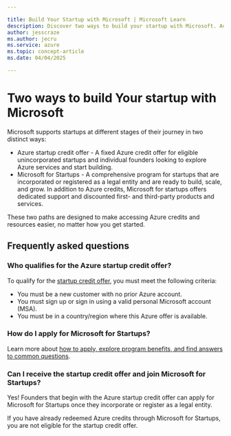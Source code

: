 ```yaml
---

title: Build Your Startup with Microsoft | Microsoft Learn
description: Discover two ways to build your startup with Microsoft. Access Azure startup credits or join Microsoft for Startups for exclusive benefits. Learn how to apply based on your startup's needs and eligibility.
author: jesscraze
ms.author: jecru
ms.service: azure
ms.topic: concept-article
ms.date: 04/04/2025

---
```


# Two ways to build Your startup with Microsoft

Microsoft supports startups at different stages of their journey in two distinct ways:

- Azure startup credit offer - A fixed Azure credit offer for eligible unincorporated startups and individual founders looking to explore Azure services and start building.
- Microsoft for Startups - A comprehensive program for startups that are incorporated or registered as a legal entity and are ready to build, scale, and grow. In addition to Azure credits, Microsoft for startups offers dedicated support and discounted first- and third-party products and services.

These two paths are designed to make accessing Azure credits and resources easier, no matter how you get started.

## Frequently asked questions

### Who qualifies for the Azure startup credit offer?

To qualify for the [startup credit offer](/overview.md), you must meet the following criteria:

- You must be a new customer with no prior Azure account.
- You must sign up or sign in using a valid personal Microsoft account (MSA).
- You must be in a country/region where this Azure offer is available.

### How do I apply for Microsoft for Startups?

Learn more about [how to apply, explore program benefits, and find answers to common questions](/microsoft-for-startups/).

### Can I receive the startup credit offer and join Microsoft for Startups?

Yes! Founders that begin with the Azure startup credit offer can apply for Microsoft for Startups once they incorporate or register as a legal entity.

If you have already redeemed Azure credits through Microsoft for Startups, you are not eligible for the startup credit offer.
